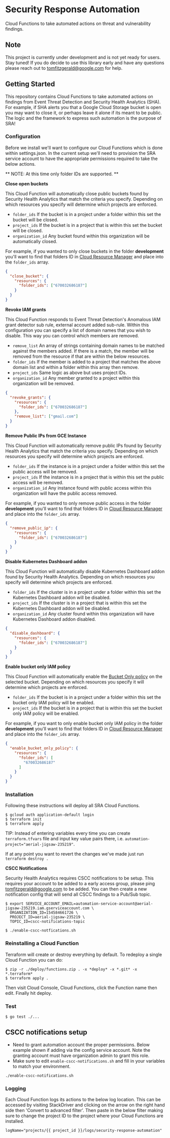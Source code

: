 # Security Response Automation

Cloud Functions to take automated actions on threat and vulnerability findings.

## Note

This project is currently under development and is not yet ready for users. Stay tuned! If you do decide to use this library early and have any questions please reach out to tomfitzgerald@google.com for help.

## Getting Started

This repository contains Cloud Functions to take automated actions on findings from Event Threat Detection and Security Health Analytics (SHA). For example, if SHA alerts you that a Google Cloud Storage bucket is open you may want to close it, or perhaps leave it alone if its meant to be public. The logic and the framework to express such automation is the purpose of SRA!

### Configuration

Before we install we'll want to configure our Cloud Functions which is done within settings.json. In the current setup we'll need to provision the SRA service account to have the appropriate permissions required to take the below actions.

** NOTE: At this time only folder IDs are supported. **

**Close open buckets**

This Cloud Function will automatically close public buckets found by Security Health Analytics that match the criteria you specify. Depending on which resources you specify will determine which projects are enforced.

- `folder_ids` If the bucket is in a project under a folder within this set the bucket will be closed.
- `project_ids` If the bucket is in a project that is within this set the bucket will be closed.
- `organization_id` Any bucket found within this organization will be automatically closed.

For example, if you wanted to only close buckets in the folder **development** you'll want to find that folders ID in [Cloud Resource Manager](https://console.cloud.google.com/cloud-resource-manager) and place into the `folder_ids` array.

```json
{
  "close_bucket": {
    "resources": {
      "folder_ids": ["670032686187"]
    }
  }
}
```

**Revoke IAM grants**

This Cloud Function responds to Event Threat Detection's Anomalous IAM grant detector sub rule, external account added sub-rule. Within this configuration you can specify a list of domain names that you wish to disable. This way you can control which members are removed.

- `remove_list` An array of strings containing domain names to be matched against the members added. If there is a match, the member will be removed from the resource if that are within the below resources.
- `folder_ids` If the member is added to a project that matches the above domain list and within a folder within this array then remove.
- `project_ids` Same logic as above but uses project IDs.
- `organization_id` Any member granted to a project within this organization will be removed.

```json
{
  "revoke_grants": {
    "resources": {
      "folder_ids": ["670032686187"]
    },
    "remove_list": ["gmail.com"]
  }
}
```

**Remove Public IPs from GCE Instance**

This Cloud Function will automatically remove public IPs found by Security Health Analytics that match the criteria you specify.
Depending on which resources you specify will determine which projects are enforced.

- `folder_ids` If the instance is in a project under a folder within this set the public access will be removed.
- `project_ids` If the instance is in a project that is within this set the public access will be removed.
- `organization_id` Any instance found with public access within this organization will have the public access removed.

For example, if you wanted to only remove public access in the folder **development** you'll want to find that folders ID in [Cloud Resource Manager](https://console.cloud.google.com/cloud-resource-manager) and place into the `folder_ids` array.

```json
{
  "remove_public_ip": {
    "resources": {
      "folder_ids": ["670032686187"]
    }
  }
}
```

**Disable Kubernetes Dashboard addon**

This Cloud Function will automatically disable Kubernetes Dashboard addon found by Security Health Analytics.
Depending on which resources you specify will determine which projects are enforced.

- `folder_ids` If the cluster is in a project under a folder within this set the Kubernetes Dashboard addon will be disabled.
- `project_ids` If the cluster is in a project that is within this set the Kubernetes Dashboard addon will be disabled.
- `organization_id` Any cluster found within this organization will have Kubernetes Dashboard addon disabled.

```json
{
  "disable_dashboard": {
    "resources": {
      "folder_ids": ["670032686187"]
    }
  }
}
```

**Enable bucket only IAM policy**

This Cloud Function will automatically enable the [Bucket Only policy](https://cloud.google.com/storage/docs/bucket-policy-only) on the selected bucket.
Depending on which resources you specify it will determine which projects are enforced.

- `folder_ids` If the bucket is in a project under a folder within this set the bucket only IAM policy will be enabled.
- `project_ids` If the bucket is in a project that is within this set the bucket only IAM policy will be enabled.

For example, if you want to only enable bucket only IAM policy in the folder **development**
you'll want to find that folders ID in [Cloud Resource Manager](https://console.cloud.google.com/cloud-resource-manager)
and place into the `folder_ids` array.

```json
{
  "enable_bucket_only_policy": {
    "resources": {
      "folder_ids": [
        "670032686187"
      ]
    }
  }
}
```

### Installation

Following these instructions will deploy all SRA Cloud Functions.

```shell
$ gcloud auth application-default login
$ terraform init
$ terraform apply
```

TIP: Instead of entering variables every time you can create `terraform.tfvars`
file and input key value pairs there, i.e.
`automation-project="aerial-jigsaw-235219"`.

If at any point you want to revert the changes we've made just run `terraform destroy .`

**CSCC Notifications**

Security Health Analytics requires CSCC notifications to be setup. This requires your account to be added to a early access group, please ping tomfitzgerald@google.com to be added. You can then create a new notification config that will send all CSCC findings to a Pub/Sub topic.

```shell
$ export SERVICE_ACCOUNT_EMAIL=automation-service-account@aerial-jigsaw-235219.iam.gserviceaccount.com \
  ORGANIZATION_ID=154584661726 \
  PROJECT_ID=aerial-jigsaw-235219 \
  TOPIC_ID=cscc-notifications-topic

$ ./enable-cscc-notfications.sh
```

### Reinstalling a Cloud Function

Terraform will create or destroy everything by default. To redeploy a single Cloud Function you can do:

```shell
$ zip -r ./deploy/functions.zip . -x *deploy* -x *.git* -x *.terraform*
$ terraform apply .
```

Then visit Cloud Console, Cloud Functions, click the Function name then edit. Finally hit deploy.

### Test

```shell
$ go test ./...
```

## CSCC notifications setup

- Need to grant automation account the proper permissions. Below example shown if adding via the
  config service account. Note the granting account must have organization admin to grant this
  role.
- Make sure to edit `enable-cscc-notifications.sh` and fill in your variables to match your
  environment.

```shell
./enable-cscc-notifications.sh
```

### Logging

Each Cloud Function logs its actions to the below log location. This can be accessed by visiting
StackDriver and clicking on the arrow on the right hand side then 'Convert to advanced filter'.
Then paste in the below filter making sure to change the project ID to the project where your
Cloud Functions are installed.

`logName="projects/{{ project_id }}/logs/security-response-automation"`
